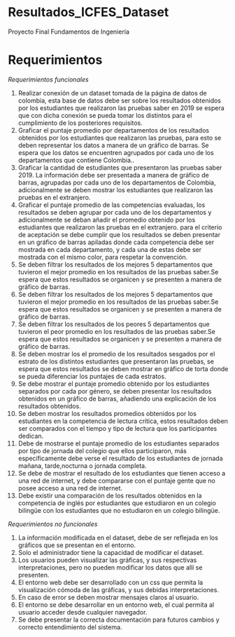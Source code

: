 # Resultados_ICFES_Dataset
Proyecto Final Fundamentos de Ingeniería

# Requerimientos

*Requerimientos funcionales*

  1. Realizar conexión de un dataset tomada de la página de datos de colombia, esta base de datos debe ser sobre los resultados obtenidos por los estudiantes que realizaron las pruebas saber en 2019 se espera que con dicha conexión se pueda tomar los distintos para el cumplimiento de los posteriores requisitos.
  2. Graficar el puntaje promedio por departamentos de los resultados obtenidos por los estudiantes que realizaron las pruebas, para esto se deben representar los datos a manera de un gráfico de barras. Se espera que los datos se encuentren agrupados por cada uno de los departamentos que contiene Colombia..
  3. Graficar la cantidad de estudiantes que presentaron las pruebas saber 2019. La información debe ser presentada a manera de gráfico de barras, agrupadas por cada uno de los departamentos de Colombia, adicionalmente se deben mostrar los estudiantes que realizaron las pruebas en el extranjero.
  4. Graficar el puntaje promedio de las competencias evaluadas, los resultados se deben agrupar por cada uno de los departamentos y adicionalmente se deban añadir el promedio obtenido por los estudiantes que realizaron las pruebas en el extranjero. para el criterio de aceptación se debe cumplir que los resultados se deben presentar en un gráfico de barras apiladas donde cada competencia debe ser mostrada en cada departamento, y cada una de estas debe ser  mostrada con el mismo color, para respetar la convención.
  5. Se deben filtrar los resultados de los mejores 5 departamentos que tuvieron el mejor promedio en los resultados de las pruebas saber.Se espera que estos resultados se organicen y se presenten a manera de gráfico de barras.
  6. Se deben filtrar los resultados de los mejores 5 departamentos que tuvieron el mejor promedio en los resultados de las pruebas saber.Se espera que estos resultados se organicen y se presenten a manera de gráfico de barras.
  7. Se deben filtrar los resultados de los peores 5 departamentos que tuvieron el peor promedio en los resultados de las pruebas saber.Se espera que estos resultados se organicen y se presenten a manera de gráfico de barras.
  8. Se deben mostrar los el promedio de los resultados sesgados por el estrato de los distintos estudiantes que presentaron las pruebas, se espera que estos resultados se deben mostrar en gráfico de torta donde se pueda diferenciar los puntajes de cada estratos.
  9. Se debe mostrar el puntaje promedio obtenido por los estudiantes separados por cada por género, se deben presentar los resultados obtenidos en un gráfico de barras, añadiendo una explicación de los resultados obtenidos.
  10. Se deben mostrar los resultados promedios obtenidos por los estudiantes en la competencia de lectura crítica, estos resultados deben ser comparados con el tiempo y tipo  de lectura que los participantes dedican.
  11. Debe de mostrarse el puntaje promedio de los estudiantes separados por tipo de jornada del colegio que ellos participaron, más específicamente debe verse el resultado de los estudiantes de jornada mañana, tarde,nocturna o jornada completa.
  12. Se debe de mostrar el resultado de los estudiantes que tienen acceso a una red de internet, y debe compararse con el puntaje gente que no posee acceso a una red de internet.
  13. Debe existir una comparación de los resultados obtenidos en la competencia de  inglés por estudiantes que estudiaron en un colegio bilingüe con los estudiantes que no estudiaron en un colegio bilingüe.
  
*Requerimientos no funcionales*

  1. La información modificada en el dataset, debe de ser reflejada en los gráficos que se presentan en el entorno.   
  2. Solo el administrador tiene la capacidad de modificar el dataset.
  3. Los usuarios pueden visualizar las gráficas, y sus respectivas interpretaciones, pero no pueden modificar los datos que allí se presenten.
  4. El entorno web  debe ser desarrollado con un css que permita la visualización cómoda de las gráficas, y sus debidas interpretaciones. 
  5. En caso de error se deben mostrar mensajes claros al usuario.
  6. El entorno se debe desarrollar en un entorno web, el cual permita al usuario acceder desde cualquier navegador. 
  7. Se debe presentar la correcta documentación para futuros cambios y correcto entendimiento del sistema.

